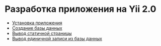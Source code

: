 # Разработка приложения на Yii 2.0

* [Установка приложения](install.md)
* [Создание базы данных](db.md)
* [Вывод статичной страницы](static.md)
* [Вывод единичной записи из базы данных](single.md)
